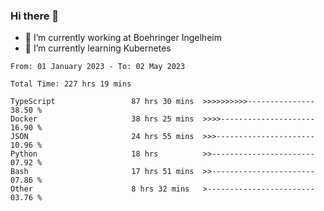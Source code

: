 ### Hi there 👋
- 🔭 I’m currently working at Boehringer Ingelheim
- 🌱 I’m currently learning Kubernetes

 
<!--START_SECTION:waka-->

```text
From: 01 January 2023 - To: 02 May 2023

Total Time: 227 hrs 19 mins

TypeScript                 87 hrs 30 mins  >>>>>>>>>>---------------   38.50 %
Docker                     38 hrs 25 mins  >>>>---------------------   16.90 %
JSON                       24 hrs 55 mins  >>>----------------------   10.96 %
Python                     18 hrs          >>-----------------------   07.92 %
Bash                       17 hrs 51 mins  >>-----------------------   07.86 %
Other                      8 hrs 32 mins   >------------------------   03.76 %
```

<!--END_SECTION:waka-->

 
